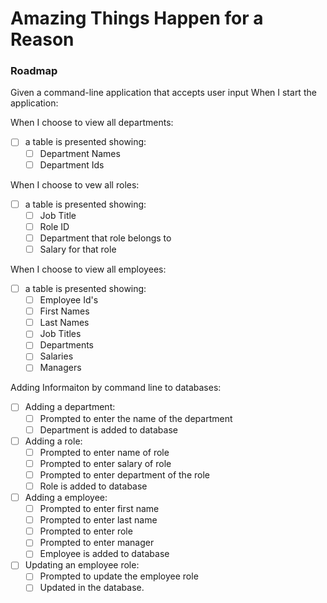 # Amazing Things Happen for a Reason


### Roadmap
Given a command-line application that accepts user input When I start the application:

When I choose to view all departments:
- [ ] a table is presented showing:
    - [ ] Department Names
    - [ ] Department Ids

When I choose to vew all roles:
- [ ] a table is presented showing:
    - [ ] Job Title
    - [ ] Role ID
    - [ ] Department that role belongs to
    - [ ] Salary for that role

When I choose to view all employees:
- [ ] a table is presented showing:
    - [ ] Employee Id's
    - [ ] First Names
    - [ ] Last Names
    - [ ] Job Titles
    - [ ] Departments
    - [ ] Salaries
    - [ ] Managers

Adding Informaiton by command line to databases:
- [ ] Adding a department:
    - [ ] Prompted to enter the name of the department
    - [ ] Department is added to database

- [ ] Adding a role:
    - [ ] Prompted to enter name of role
    - [ ] Prompted to enter salary of role
    - [ ] Prompted to enter department of the role
    - [ ] Role is added to database

- [ ] Adding a employee:
    - [ ] Prompted to enter first name
    - [ ] Prompted to enter last name
    - [ ] Prompted to enter role
    - [ ] Prompted to enter manager
    - [ ] Employee is added to database

- [ ] Updating an employee role:
    - [ ] Prompted to update the employee role
    - [ ] Updated in the database.
